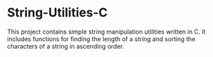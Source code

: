 # String-Utilities-C
This project contains simple string manipulation utilities written in C. It includes functions for finding the length of a string and sorting the characters of a string in ascending order.
